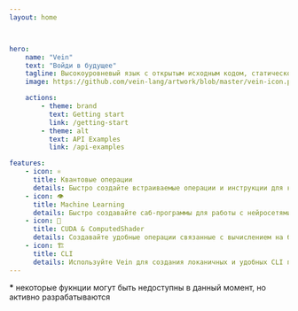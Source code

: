 ```yaml
---
layout: home



hero:
    name: "Vein"
    text: "Войди в будущее"
    tagline: Высокоуровневый язык с открытым исходным кодом, статической типизацией и поддержкой квантовых вычислений
    image: https://github.com/vein-lang/artwork/blob/master/vein-icon.png?raw=true

    actions:
        - theme: brand
          text: Getting start
          link: /getting-start
        - theme: alt
          text: API Examples
          link: /api-examples

features:
    - icon: ⚛
      title: Квантовые операции
      details: Быстро создайте встраиваемые операции и инструкции для квантовых вычислений, запустите свою программу и получите результат
    - icon: 👁
      title: Machine Learning
      details: Быстро создавайте саб-программы для работы с нейросетями, компьютерным зрением и не только
    - icon: 🗿
      title: CUDA & ComputedShader
      details: Создавайте удобные операции связанные с вычислением на базе графических карт!
    - icon: 🏗
      title: CLI
      details: Используйте Vein для создания локаничных и удобных CLI приложений
---
```

**\*** некоторые фукнции могут быть недоступны в данный момент, но активно разрабатываются
